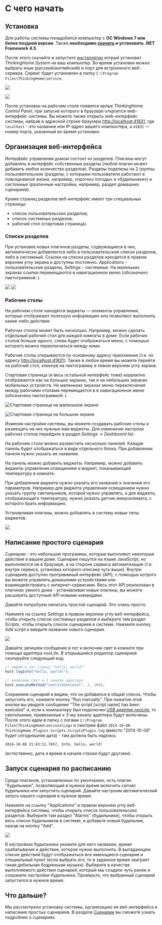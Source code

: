 # С чего начать

## Установка

Для работы системы понадобится компьютер с **ОС Windows 7 или более поздней версии**. Также **необходимо [скачать](http://www.microsoft.com/en-us/download/details.aspx?id=40779) и установить .NET Framework 4.5**.

После этого скачайте и запустите [инсталлятор](#) котрый установит *ThinkingHome.System* на ваш компьютер. Во время установки можно выбрать язык (русский/английский) и порт для встроенного веб-сервера. Сервис будет установлен в папку `C:\Program Files\ThinkingHome\service`.

![](images/setup-step-2.png)

![](images/setup-step-3.png)

После установки на рабочем столе появится ярлык *ThinkingHome Control Panel*, при запуске которого в браузере откроется web-интерфейс системы. Вы можете также открыть web-интерфейс системы, набрав в адресной строке браузера <http://localhost:41831>, где `localhost` - это название или IP-адрес вашего компьютера, а `41831` &mdash; номер порта, указанный во время установки.

## Организация веб-интерфейса

Интерфейс управления домом состоит из разделов. Плагины могут добавлять в интерфейс собственные разделы (любой плагин может добавить любое количество разделов). Разделы поделены на 2 группы: *пользовательские* (разделы, с которыми пользователи работают в повседневной жизни, например, «прогноз погоды» и «будильники») и *системные* (различные настройки, например, раздел домашних сценариев).

Кроме страниц разделов веб-интерфейс имеет три специальных страницы:
- список пользовательских разделов;
- список системных разделов;
- рабочий стол (стартовая страница).

### Списки разделов

При установке новых плагинов разделы, содержащиеся в них, автоматически добавляются либо в пользовательский список разделов, либо в системный. Ссылки на списки разделов находятся в правом верхнем углу экрана и доступны постоянно. *Applications* - пользовательские разделы, *Settings* - системные. На маленьких экранах ссылки перемещаются в навигационное меню (обозначено пиктограммой: <span class="fa fa-bars"></span>).

![](images/common-pages.png)
![](images/system-pages.png)

### Рабочие столы

На рабочем столе находятся виджеты — элементы управления, которые отображают полезную информацию или позволяют выполнить какие-либо действия.

Рабочих столов может быть несколько. Например, можно сделать отдельный рабочий стол для каждой комнаты в доме. Если рабочих столов больше одного, слева будет отображаться меню, с помошью которого можно переключаться между ними.

Рабочие столы открываются по основному  адресу приложения (т.е. по адресу <http://localhost:41831>). Также в любое время вы можете перейти на рабочий стол, кликнув на пиктограмму <span class="fa fa-home"></span> в левом верхнем углу экрана. 

Стартовая страница (и весь остальной интерфейс тоже) корректно отображается как на больших экранах, так и на небольших экранах мобильных устройств. На маленьких экранах меню переключения между рабочими столами перемещается в в навигационное меню (обозначено пиктограммой: <span class="fa fa-bars"></span>).

![Стартовая страница на маленьком экране](images/start-page-small.png)

![Стартовая страница на большом экране](images/start-page-large.png)

Изменяя настройки системы, вы можете создавать рабочие столы и размещать на них нужные вам виджеты. Для изменения настроек рабочих столов перейдите в раздел *Settings &rarr; Dashboard list*.

На рабочем столе можно разместить несколько панелей. Каждая панель будет отображаться в виде отдельного блока. При добавлении панели нужно указать ее название.

На панель можно добавить виджеты. Например, можно добавить виджеты управления освещением и виджет, показывающий температуру в комнате. 

При добавлении виджета нужно указать его название и значения его параметров. Например для виджета управления освещением нужно указать группу светильников, которой нужно управлять, а для виджета, отображающего температуру, нужно указать датчик микроклимата, с которого брать информацию.

Устанавливая плагины, можно добавлять в систему новые типы виджетов.

![](images/dashboard-settings.png)

## Написание простого сценария

Сценарии - это небольшие программы, которые выполняют некоторые действия в вашем доме. Сценарии пишутся на языке JavaScript, но выполняются не в браузере, а на стороне сервиса автоматизации (т.е. внутри сервиса, установка которого описана чуть выше). Внутри сценариев доступен программный интерфейс (API), с помощью котрого вы можете управлять домашними устройствами или взаимодействовать с интернет-сервисами. Весь этот API реализован в плагинах умного дома - устанавливая новые плагины, вы можете расширять доступный API новыми командами.

Давайте попробуем написать простой сценарий. Это очень просто.

Нажмите на ссылку *Settings* в правом верхнем углу веб-интерфейса, чтобы открыть список системных разделов и выберите там раздел *Scripts*, чтобы открыть список сценариев в системе. Нажмите кнопку *Add script* и введите название нового сценария. 

![](images/new-script.png)

Давайте запишем сообщение в лог и включим свет в комнате при помощи адаптера nooLite. В открывшийся редактор сценариев скопируйте следующий код:

```js
// пишем в лог строку "hello, world!"
host.logInfo("hello, world!");

// включаем свет в 3 канале адаптера
host.executeMethod("nooliteSetLevel", 3, 100);

```

Сохраняем сценарий и видим, что он добавился в общий список. Чтобы запустить его, нажмите кнопку "Run manually". При нажатии этой кнопки вы увидите сообщение "The script [script name] has been executed" и, если к компьютеру был подключен [USB адаптер nooLite](http://thinking-home.ru/category/noolite-usb-adapters.aspx), то светильники, привязанные к 3-му каналу адаптера будут включены. После этого идем в папку с логами `C:\Program Files\ThinkingHome\service\Logs` и смотрим файл `2014-10-08-ThinkingHome.Plugins.Scripts.ScriptsPlugin.log` (вместо "2014-10-08" будет сегодняшняя дата) - там должна быть надпись

```
2014-10-08 21:43:11.7457, Info, hello, world!
```

(естественно, дата и время в начале строки будут другими).

## Запуск сценария по расписанию

Среди плагинов, установленных по умолчанию, есть плагин "будильники", позволяющий в нужное время включить сигнал будильника или запустить сценарий. Давайте настроим автоматический запуск нашего сценария в нужное время.

Нажмите на ссылку "Applications" в правом верхнем углу веб-интерфейса системы, чтобы открыть список пользовательских разделов. Выберите там раздел "Alarms" (будильники), чтобы открыть весь список будильников в системе, и добавьте новый будильник, нажав на кнопку "Add".

![](images/new-alarm.png)

В настройках будильника укажите для него название, время срабатывания и действие, которое нужно выполнить. В выпадающем списке действий будут отображаться все имеющиеся сценарии и специальный пункт *<PLAY SOUND>* (если выбрать его, то в заданное время заиграет такая дебильная бодренькая музыка). Выберите в качестве выполняемого действия сценарий, который мы создали чуть ранее и сохраните настройки будильника. Проверьте, что выбранный сценарий запустился в нужное время.

## Что дальше?

Мы рассмотрели установку системы, организацию ее веб-интерфейса и написание простых сценариев. В разделе [Сценарии](SCRIPTS.md) вы сможете узнать подробнее о сценариях.
